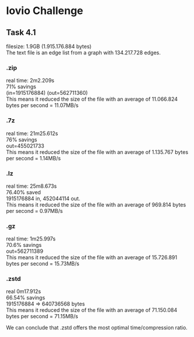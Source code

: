 # Iovio Challenge

## Task 4.1

filesize: 1.9GB (1.915.176.884 bytes)  
The text file is an edge list from a graph with 134.217.728 edges. 

### .zip
real time: 2m2.209s  
71% savings  
(in=1915176884) (out=562711360)  
This means it reduced the size of the file with an average of 11.066.824 bytes per second = 11.07MB/s

### .7z
real time: 21m25.612s  
76% savings  
out=455021733  
This means it reduced the size of the file with an average of 1.135.767 bytes per second = 1.14MB/s

### .lz
real time: 25m8.673s  
76.40% saved  
1915176884 in, 452044114 out.  
This means it reduced the size of the file with an average of 969.814 bytes per second = 0.97MB/s

### .gz
real time: 1m25.997s  
70.6% savings  
out=562711389  
This means it reduced the size of the file with an average of 15.726.891 bytes per second = 15.73MB/s

### .zstd
real	0m17.912s  
66.54% savings  
1915176884 => 640736568 bytes  
This means it reduced the size of the file with an average of 71.150.084 bytes per second = 71.15MB/s  

We can conclude that .zstd offers the most optimal time/compression ratio. 

